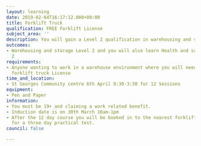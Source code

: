 ```yaml
---
layout: learning
date: 2019-02-04T16:17:12.000+00:00
title: Forklift Truck
qualification: FREE Forklift License
subject_area: ''
description: You will gain a Level 2 qualification in warehousing and storage principles
outcomes:
- Warehousing and storage Level 2 and you will also learn Health and safety level
  2
requirements:
- Anyone wanting to work in a warehouse environment where you will need to have a
  forklift truck License
time_and_location:
- St Georges Community centre 6th April 9:30-3:30 for 12 Sessions
equipment:
- Pen and Paper
information:
- You must be 19+ and claiming a work related benefit.
- Induction date is on 30th March 10am-1pm
- After the 12 day course you will be booked in to the nearest forklift truck centre
  for a three day practical test.
council: false

---
```


